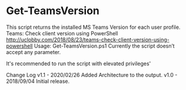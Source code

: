 # Get-TeamsVersion
This script returns the installed MS Teams Version for each user profile.
Teams: Check client version using PowerShell
http://uclobby.com/2018/08/23/teams-check-client-version-using-powershell
Usage:
Get-TeamsVersion.ps1
Currently the script doesn’t accept any parameter.

It's recommended to run the script with elevated privileges' 

Change Log
v1.1 - 2020/02/26
        Added Architecture to the output.
v1.0 - 2018/09/04
        Initial release.
